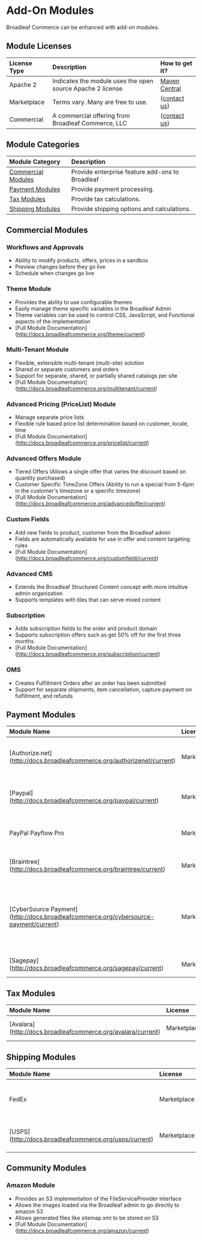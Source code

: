 # Add-On Modules

Broadleaf Commerce can be enhanced with add-on modules.    

## Module Licenses
| License Type | Description | How to get it? |
| :----------- | :---------- | :------------ |
| Apache 2 | Indicates the module uses the open source Apache 2 license | [Maven Central](http://search.maven.org/) |
| Marketplace | Terms vary.  Many are free to use. | ([contact us](http://www.broadleafcommerce.com/contact))|
| Commercial | A commercial offering from Broadleaf Commerce, LLC | ([contact us](http://www.broadleafcommerce.com/contact))|

## Module Categories

| Module Category | Description |
| :----------- | :---------- |
| [Commercial Modules](#commercial-modules) | Provide enterprise feature add-ons to Broadleaf |
| [Payment Modules](#payment-modules) | Provide payment processing. |
| [Tax Modules](#tax-modules) | Provide tax calculations. |
| [Shipping Modules](#shipping-modules) | Provide shipping options and calculations. |

## Commercial Modules 
### Workflows and Approvals
* Ability to modify products, offers, prices in a sandbox
* Preview changes before they go live
* Schedule when changes go live

### Theme Module
* Provides the ability to use configurable themes 
* Easily manage theme specific variables in the Broadleaf Admin
* Theme variables can be used to control CSS, JavaScript, and Functional aspects of the implementation
* [Full Module Documentation] (http://docs.broadleafcommerce.org/theme/current)

### Multi-Tenant Module
* Flexible, extensible multi-tenant (multi-site) solution
* Shared or separate customers and orders
* Support for separate, shared, or partially shared catalogs per site
* [Full Module Documentation] (http://docs.broadleafcommerce.org/multitenant/current)

### Advanced Pricing (PriceList) Module 
* Manage separate price lists
* Flexible rule based price list determination based on customer, locale, time
* [Full Module Documentation] (http://docs.broadleafcommerce.org/pricelist/current)

### Advanced Offers Module
* Tiered Offers (Allows a single offer that varies the discount based on quantity purchased)
* Customer Specific TimeZone Offers (Ability to run a special from 5-6pm in the customer's timezone or a specific timezone)
* [Full Module Documentation] (http://docs.broadleafcommerce.org/advancedoffer/current)

### Custom Fields
* Add new fields to product, customer from the Broadleaf admin
* Fields are automatically available for use in offer and content targeting rules
* [Full Module Documentation] (http://docs.broadleafcommerce.org/customfield/current)

### Advanced CMS
* Extends the Broadleaf Structured Content concept with more intuitive admin organization
* Supports templates with tiles that can serve mixed content

### Subscription
* Adds subscription fields to the order and product domain
* Supports subscription offers such as get 50% off for the first three months
* [Full Module Documentation] (http://docs.broadleafcommerce.org/subscription/current)

### OMS
* Creates Fulfillment Orders after an order has been submitted
* Support for separate shipments, item cancellation, capture payment on fulfillment, and refunds


## Payment Modules

| Module Name | License | Description |
| :---------- | :------ | :---------- |
| [Authorize.net] (http://docs.broadleafcommerce.org/authorizenet/current) | Marketplace | Payments through CyberSource's [Authorize.net](http://www.authorize.net) gateway |
| [Paypal] (http://docs.broadleafcommerce.org/paypal/current)  | Marketplace | Payments through PayPal's [express checkout](https://www.paypal.com/webapps/mpp/express-checkout) |
| PayPal Payflow Pro | Marketplace | Payments through PayPal's [Payflow Pro](https://www.paypal.com/us/webapps/mpp/referral/paypal-payflow-pro) |
| [Braintree] (http://docs.broadleafcommerce.org/braintree/current) | Marketplace | Payments through [Braintree Payments](https://www.braintreepayments.com/) |
| [CyberSource Payment] (http://docs.broadleafcommerce.org/cybersource-payment/current) | Marketplace | Payments through CyberSource's [Secure Acceptance Silent Order Post](http://www.cybersource.com/resources/collateral/pdf/SecureAcceptance_SilentOrderPost.pdf) and CyberSource's [SOAP API](http://www.cybersource.com/developers/learn/integration_methods/simple_order_api/learn_more.php) |
| [Sagepay] (http://docs.broadleafcommerce.org/sagepay/current)  | Marketplace | Payments through [Sagepay](http://www.sagepay.co.uk/) |

## Tax Modules

| Module Name | License | Description |
| :---------- | :------ | :---------- |
| [Avalara] (http://docs.broadleafcommerce.org/avalara/current)  | Marketplace | Sales tax through [Avalara] (http://www.avalara.com/) |

## Shipping Modules

| Module Name | License | Description |
| :---------- | :------ | :---------- |
| FedEx | Marketplace | Shipping quotes from [FedEx web services](http://www.fedex.com/us/developer/product/basics.html) |
| [USPS] (http://docs.broadleafcommerce.org/usps/current)  | Marketplace | Shipping quotes from [USPS web tools](https://www.usps.com/business/web-tools-apis/welcome.htm) |


## Community Modules
### Amazon Module
* Provides an S3 implementation of the FileServiceProvider interface
* Allows the images loaded via the Broadleaf admin to go directly to amazon S3
* Allows generated files like sitemap.xml to be stored on S3
* [Full Module Documentation] (http://docs.broadleafcommerce.org/amazon/current)
